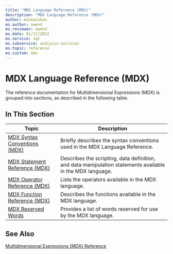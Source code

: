 ```yaml
---
title: "MDX Language Reference (MDX)"
description: "MDX Language Reference (MDX)"
author: minewiskan
ms.author: owend
ms.reviewer: owend
ms.date: 02/17/2022
ms.service: sql
ms.subservice: analysis-services
ms.topic: reference
ms.custom: mdx
---
```

# MDX Language Reference (MDX)


  The reference documentation for Multidimensional Expressions (MDX) is grouped into sections, as described in the following table.  
  
## In This Section  
  
|Topic|Description|  
|-----------|-----------------|  
|[MDX Syntax Conventions &#40;MDX&#41;](../mdx/mdx-syntax-conventions-mdx.md)|Briefly describes the syntax conventions used in the MDX Language Reference.|  
|[MDX Statement Reference &#40;MDX&#41;](../mdx/mdx-statement-reference-mdx.md)|Describes the scripting, data definition, and data manipulation statements available in the MDX language.|  
|[MDX Operator Reference &#40;MDX&#41;](../mdx/mdx-operator-reference-mdx.md)|Lists the operators available in the MDX language.|  
|[MDX Function Reference &#40;MDX&#41;](../mdx/mdx-function-reference-mdx.md)|Describes the functions available in the MDX language.|  
|[MDX Reserved Words](../mdx/mdx-reserved-words.md)|Provides a list of words reserved for use by the MDX language.|  
  
## See Also  
 [Multidimensional Expressions &#40;MDX&#41; Reference](../mdx/multidimensional-expressions-mdx-reference.md)  
  
  
